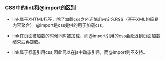 

### CSS中的link和@import的区别

* link属于XHTML标签，除了加载css之外还能用来定义RSS（基于XML的简易内容聚合），@import是css提供的用于加载css。

* link在页面被加载的时候同时被加载，而@import引用的css会延迟到页面加载结束后再加载。

* link属于标签引用css,因此可以在js中动态引用，而@import则不支持。

